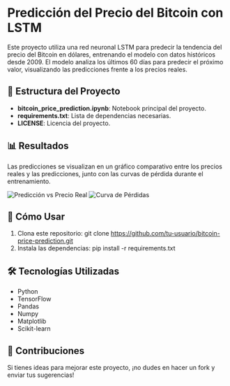 # Predicción del Precio del Bitcoin con LSTM

Este proyecto utiliza una red neuronal LSTM para predecir la tendencia del precio del Bitcoin en dólares, entrenando el modelo con datos históricos desde 2009. El modelo analiza los últimos 60 días para predecir el próximo valor, visualizando las predicciones frente a los precios reales.

## 📂 Estructura del Proyecto
- **bitcoin_price_prediction.ipynb**: Notebook principal del proyecto.
- **requirements.txt**: Lista de dependencias necesarias.
- **LICENSE**: Licencia del proyecto.

## 📊 Resultados
Las predicciones se visualizan en un gráfico comparativo entre los precios reales y las predicciones, junto con las curvas de pérdida durante el entrenamiento.

![Predicción vs Precio Real](ruta/a/tu/imagen.png)
![Curva de Pérdidas](ruta/a/tu/otra_imagen.png)

## 🚀 Cómo Usar
1. Clona este repositorio: git clone https://github.com/tu-usuario/bitcoin-price-prediction.git
2. Instala las dependencias: pip install -r requirements.txt

## 🛠️ Tecnologías Utilizadas
- Python
- TensorFlow
- Pandas
- Numpy
- Matplotlib
- Scikit-learn

## 🤝 Contribuciones
Si tienes ideas para mejorar este proyecto, ¡no dudes en hacer un fork y enviar tus sugerencias!

